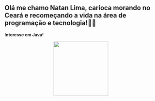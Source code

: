 ## Olá me chamo Natan Lima, carioca morando no Ceará e recomeçando a vida na área de programação e tecnologia!👨‍💻

**Interesse em Java!**

<div align="center">
  <a href="https://github.com/rafaballerini">
  <img height="180em" src="https://github-readme-stats.vercel.app/api?username=natanlimadev&show_icons=true&theme=dark&include_all_commits=true&count_private=true"/>
  
</div>
 
  
  ##
